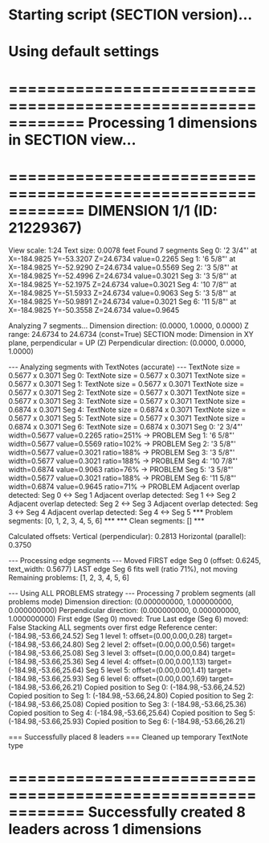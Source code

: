 ﻿
Starting script (SECTION version)...
============================================================
Using default settings
============================================================

============================================================
Processing 1 dimensions in SECTION view...
============================================================

============================================================
DIMENSION 1/1 (ID: 21229367)
============================================================
View scale: 1:24
Text size: 0.0078 feet
Found 7 segments
Seg 0: '2 3/4"' at X=-184.9825 Y=-53.3207 Z=24.6734 value=0.2265
Seg 1: '6 5/8"' at X=-184.9825 Y=-52.9290 Z=24.6734 value=0.5569
Seg 2: '3 5/8"' at X=-184.9825 Y=-52.4996 Z=24.6734 value=0.3021
Seg 3: '3 5/8"' at X=-184.9825 Y=-52.1975 Z=24.6734 value=0.3021
Seg 4: '10 7/8"' at X=-184.9825 Y=-51.5933 Z=24.6734 value=0.9063
Seg 5: '3 5/8"' at X=-184.9825 Y=-50.9891 Z=24.6734 value=0.3021
Seg 6: '11 5/8"' at X=-184.9825 Y=-50.3558 Z=24.6734 value=0.9645

Analyzing 7 segments...
Dimension direction: (0.0000, 1.0000, 0.0000)
Z range: 24.6734 to 24.6734 (const=True)
SECTION mode: Dimension in XY plane, perpendicular = UP (Z)
Perpendicular direction: (0.0000, 0.0000, 1.0000)

--- Analyzing segments with TextNotes (accurate) ---
TextNote size = 0.5677 x 0.3071
Seg 0: TextNote size = 0.5677 x 0.3071
TextNote size = 0.5677 x 0.3071
Seg 1: TextNote size = 0.5677 x 0.3071
TextNote size = 0.5677 x 0.3071
Seg 2: TextNote size = 0.5677 x 0.3071
TextNote size = 0.5677 x 0.3071
Seg 3: TextNote size = 0.5677 x 0.3071
TextNote size = 0.6874 x 0.3071
Seg 4: TextNote size = 0.6874 x 0.3071
TextNote size = 0.5677 x 0.3071
Seg 5: TextNote size = 0.5677 x 0.3071
TextNote size = 0.6874 x 0.3071
Seg 6: TextNote size = 0.6874 x 0.3071
Seg 0: '2 3/4"' width=0.5677 value=0.2265 ratio=251% -> PROBLEM
Seg 1: '6 5/8"' width=0.5677 value=0.5569 ratio=102% -> PROBLEM
Seg 2: '3 5/8"' width=0.5677 value=0.3021 ratio=188% -> PROBLEM
Seg 3: '3 5/8"' width=0.5677 value=0.3021 ratio=188% -> PROBLEM
Seg 4: '10 7/8"' width=0.6874 value=0.9063 ratio=76% -> PROBLEM
Seg 5: '3 5/8"' width=0.5677 value=0.3021 ratio=188% -> PROBLEM
Seg 6: '11 5/8"' width=0.6874 value=0.9645 ratio=71% -> PROBLEM
Adjacent overlap detected: Seg 0 <-> Seg 1
Adjacent overlap detected: Seg 1 <-> Seg 2
Adjacent overlap detected: Seg 2 <-> Seg 3
Adjacent overlap detected: Seg 3 <-> Seg 4
Adjacent overlap detected: Seg 4 <-> Seg 5
*** Problem segments: [0, 1, 2, 3, 4, 5, 6] ***
*** Clean segments: [] ***

Calculated offsets:
Vertical (perpendicular): 0.2813
Horizontal (parallel): 0.3750

--- Processing edge segments ---
Moved FIRST edge Seg 0 (offset: 0.6245, text_width: 0.5677)
LAST edge Seg 6 fits well (ratio 71%), not moving
Remaining problems: [1, 2, 3, 4, 5, 6]

--- Using ALL PROBLEMS strategy ---
Processing 7 problem segments (all problems mode)
Dimension direction: (0.000000000, 1.000000000, 0.000000000)
Perpendicular direction: (0.000000000, 0.000000000, 1.000000000)
First edge (Seg 0) moved: True
Last edge (Seg 6) moved: False
Stacking ALL segments over first edge
Reference center: (-184.98,-53.66,24.52)
Seg 1 level 1: offset=(0.00,0.00,0.28) target=(-184.98,-53.66,24.80)
Seg 2 level 2: offset=(0.00,0.00,0.56) target=(-184.98,-53.66,25.08)
Seg 3 level 3: offset=(0.00,0.00,0.84) target=(-184.98,-53.66,25.36)
Seg 4 level 4: offset=(0.00,0.00,1.13) target=(-184.98,-53.66,25.64)
Seg 5 level 5: offset=(0.00,0.00,1.41) target=(-184.98,-53.66,25.93)
Seg 6 level 6: offset=(0.00,0.00,1.69) target=(-184.98,-53.66,26.21)
Copied position to Seg 0: (-184.98,-53.66,24.52)
Copied position to Seg 1: (-184.98,-53.66,24.80)
Copied position to Seg 2: (-184.98,-53.66,25.08)
Copied position to Seg 3: (-184.98,-53.66,25.36)
Copied position to Seg 4: (-184.98,-53.66,25.64)
Copied position to Seg 5: (-184.98,-53.66,25.93)
Copied position to Seg 6: (-184.98,-53.66,26.21)

=== Successfully placed 8 leaders ===
Cleaned up temporary TextNote type

============================================================
Successfully created 8 leaders across 1 dimensions
============================================================
